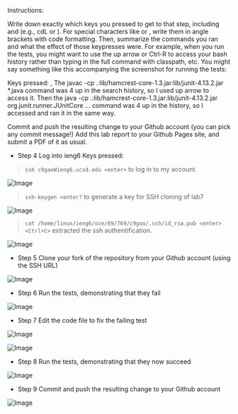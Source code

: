 Instructions:

Write down exactly which keys you pressed to get to that step, including <enter> and <space> (e.g., cd<space>L<tab><enter> or <down><down><down><down><down><down><down><enter>). For special characters like <enter> or <tab>, write them in angle brackets with code formatting.
Then, summarize the commands you ran and what the effect of those keypresses were.
For example, when you run the tests, you might want to use the up arrow or Ctrl-R to access your bash history rather than typing in the full command with classpath, etc. You might say something like this accompanying the screenshot for running the tests:

Keys pressed: <up><up><up><up><enter>, <up><up><up><up><enter> The javac -cp .:lib/hamcrest-core-1.3.jar:lib/junit-4.13.2.jar *.java command was 4 up in the search history, so I used up arrow to access it. Then the java -cp .:lib/hamcrest-core-1.3.jar:lib/junit-4.13.2.jar org.junit.runner.JUnitCore ... command was 4 up in the history, so I accessed and ran it in the same way.





Commit and push the resulting change to your Github account (you can pick any commit message!)
Add this lab report to your Github Pages site, and submit a PDF of it as usual.
* Step 4 Log into ieng6
Keys pressed:
> ```ssh c9gaoWieng6.ucsd.edu <enter>``` to log in to my account.


![Image](https://rxwy.github.io/cse15l-lab-reports/labreport4/img/Screenshot1.png)

> ```ssh-keygen <enter?``` to generate a key for SSH cloning of lab7

![Image](https://rxwy.github.io/cse15l-lab-reports/labreport4/img/Screenshot2.png)

> ```cat /home/linux/ieng6/oce/69/769/c9gao/.ssh/id_rsa.pub <enter> <Ctrl+C>``` extracted the ssh authentification. 

![Image](https://rxwy.github.io/cse15l-lab-reports/labreport4/img/Screenshot3.png)
* Step 5 Clone your fork of the repository from your Github account (using the SSH URL)

![Image](https://rxwy.github.io/cse15l-lab-reports/labreport4/img/Screenshot4.png)

* Step 6 Run the tests, demonstrating that they fail

![Image](https://rxwy.github.io/cse15l-lab-reports/labreport4/img/Screenshot6.png)
* Step 7 Edit the code file to fix the failing test

![Image](https://rxwy.github.io/cse15l-lab-reports/labreport4/img/Screenshot7.png)

![Image](https://rxwy.github.io/cse15l-lab-reports/labreport4/img/Screenshot5.png)
* Step 8 Run the tests, demonstrating that they now succeed

![Image](https://rxwy.github.io/cse15l-lab-reports/labreport4/img/Screenshot8.png)
* Step 9 Commit and push the resulting change to your Github account

![Image](https://rxwy.github.io/cse15l-lab-reports/labreport4/img/Screenshot9.png)


